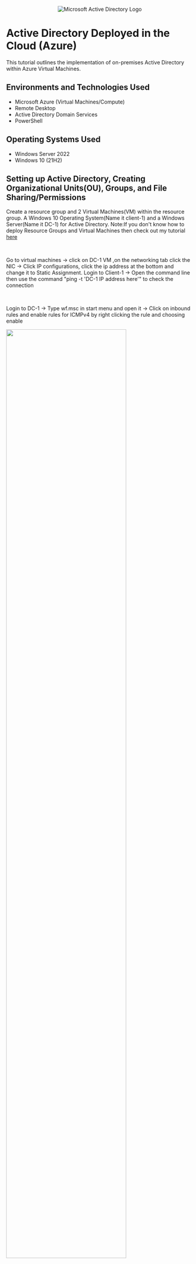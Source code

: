 <p align="center">
<img src="https://i.imgur.com/pU5A58S.png" alt="Microsoft Active Directory Logo"/>
</p>

<h1>Active Directory Deployed in the Cloud (Azure)</h1>
This tutorial outlines the implementation of on-premises Active Directory within Azure Virtual Machines.<br />



<h2>Environments and Technologies Used</h2>

- Microsoft Azure (Virtual Machines/Compute)
- Remote Desktop
- Active Directory Domain Services
- PowerShell

<h2>Operating Systems Used </h2>

- Windows Server 2022
- Windows 10 (21H2)

<h2>Setting up Active Directory, Creating Organizational Units(OU), Groups, and File Sharing/Permissions</h2>

<p>Create a resource group and 2 Virtual Machines(VM) within the resource group. A Windows 10 Operating System(Name it client-1) and a Windows Server(Name it DC-1) for Active Directory. Note:If you don't know how to deploy Resource Groups and Virtual Machines then
check out my tutorial <a href="../azure-network-protocols/README.md">here</a></p><br />

<p>Go to virtual machines -> click on DC-1 VM ,on the networking tab click the NIC -> Click IP configurations, click the ip address at the bottom and change it to Static Assignment.
Login to Client-1 -> Open the command line then use the command "ping -t 'DC-1 IP address here'" to check the connection</p><br />

<p>Login to DC-1 -> Type wf.msc in start menu and open it -> Click on inbound rules and enable rules for ICMPv4 by right clicking the rule and choosing enable</p>
<img src="../images/AD/wf-msc.png" height="80%" width="80%"><br />

<p>We're going to start setting up the Active Directory. Open server manager and click on add roles and features -> install Active Directory Domain Services under the Server Roles, leave everything as default and install</p>
<img src="../images/AD/Add-ADDS.png" height="80%" width="80%"><br />

<p>On the top right you will see a flag icon, click it and select "Promote this server to a domain controller" -> choose Add a new forest and name it "mydomain.com" -> Fill in the credentials > Leave the rest as default then install. You will be logged out. Log back in to DC-1, now you have to use "mydomain.com\username' as the username.</p>
<img src="../images/AD/Add-new-forest.png" height="80%" width="80%"><br />

<p>Click Tools on the top right corner of server manager -> Select Active Directory Users and Computers -> Create an organiztional unit called "_EMPLOYEES" and "_ADMINS"</p>
<img src="../images/AD/Create-New-OU.png" height="80%" width="80%"><br />

<p>Go to admins and right click and choose new -> User -> Create a user that we'll give admins privileges. Right click the new user and choose properties -> Member of tab -> add -> Domain then checknames, and choose domain admins -> login as that new user</p>
<img src="../images/AD/domain-admin-new-user.png" height="80%" width="80%"><br />

<p>Go back to azure portal to view client-1 -> Set the DNS to DC-1's private IP address under Networking -> NIC -> DNS servers -> Custom and put DC-1's private ip so that we can connect to the DC-1 active directory.
Go back to client-1 VM -> Right click the start menu and choose systems -> rename this pc -> under computer name choose change -> Use the mydomain.com(DC-1 domain name) 
-> When it asks for account permission use the admin account previously created for DC-1 and the vm will restart. Login to Client-1 with the domain admin account -> Right click the start menu -> system -> remote desktop on the right side -> Select users that can remotely access this pc -> add -> domain users then check names- > Click ok</p>
<img src="../images/AD/change-domain.png" height="80%" width="80%"><br />

<p>Go back to DC-1 and make sure you're logged in as the admin account -> Click start menu and type in pwershell_ise -> Right click and choose run as administrator -> New file
 -> Run the script and you will see the accounts get created under employees OU of active directory</p>
<img src="../images/AD/script.png" height="80%" width="80%"><br />

<p>On DC-1, create 4 folders on C:\ "read-access" "write-access" "no-access" "accounting". Give Domain Users read permission for "read-access, read/write permission for "write-access", and Domain admins read/write permission for "no-access".
To do this, right click on the folder -> Select properties -> Sharing -> Share -> Add domain users -> share. </p>
<img src="../images/AD/sharing-access.png" height="80%" width="80%"><br />

<p>Connect to client-1 as non-admin user. Go to file explorer and type in "\\dc-1" in the path. You will see the folders shared and notice that you can open the "read-access" folder but can't create a file.
 You can both open and create a file in "write-access" folder. No access for the  "no-access" folder since only domain admins have permissions for it.
 <img src="../images/AD/access-attempt.png" height="80%" width="80%"><br />

 <p>Go back to dc-1 create an accounting folder in C:\. Create an accountant OU -> Right click > New > Group > Name it Accountants and leave everything as default. Set new sharing and permissions for the accounting folder. Go to C:\ -> accounting folder -> Sharing -> Share -> Accountants -> Add ->  Read/write permission</p>
 <img src="../images/AD/add-accountant-member.png" height="80%" width="80%"> <br />

 <p>Go back to client-1 and try to open the accounting folder and it should fail since we did not give any non-admin users any privileges yet as part of the "Accountant group". Go back in DC-1 and go to the active directory users and computers -> Accountants -> Double click the group > Members > Add the user logged in client-1. In client-1, log out and log back in with the same non-admin user and you should be able to open the accounting folder. </p>
 <img src="../images/AD/added-accountant.png" height="80%" width="80%">